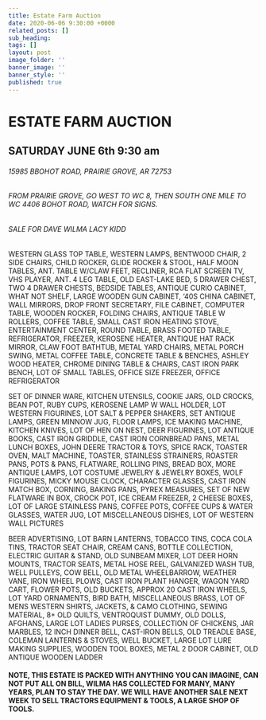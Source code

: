 ```yaml
---
title: Estate Farm Auction
date: 2020-06-06 9:30:00 +0000
related_posts: []
sub_heading:  
tags: []
layout: post
image_folder: ''
banner_image: ''
banner_style: ''
published: true
---
```

# ESTATE FARM AUCTION
## SATURDAY JUNE 6th 9:30 am

###### 15985 BBOHOT ROAD, PRAIRIE GROVE, AR 72753
###### FROM PRAIRIE GROVE, GO WEST TO WC 8, THEN SOUTH ONE MILE TO WC 4406 BOHOT ROAD, WATCH FOR SIGNS.
###### SALE FOR DAVE WILMA LACY KIDD

<!--break-->
WESTERN GLASS TOP TABLE, WESTERN LAMPS, BENTWOOD CHAIR, 2 SIDE CHAIRS, CHILD ROCKER, GLIDE ROCKER & STOOL, HALF MOON TABLES, ANT. TABLE W/CLAW FEET, RECLINER, RCA FLAT SCREEN TV, VHS PLAYER, ANT. 4 LEG TABLE, OLD EAST-LAKE BED, 5 DRAWER CHEST, TWO 4 DRAWER CHESTS, BEDSIDE TABLES, ANTIQUE CURIO CABINET, WHAT NOT SHELF, LARGE WOODEN GUN CABINET, ‘40S CHINA CABINET, WALL MIRRORS, DROP FRONT SECRETARY, FILE CABINET, COMPUTER TABLE, WOODEN ROCKER, FOLDING CHAIRS, ANTIQUE TABLE W ROLLERS, COFFEE TABLE, SMALL CAST IRON HEATING STOVE, ENTERTAINMENT CENTER, ROUND TABLE, BRASS FOOTED TABLE, REFRIGERATOR, FREEZER, KEROSENE HEATER, ANTIQUE HAT RACK MIRROR, CLAW FOOT BATHTUB, METAL YARD CHAIRS, METAL PORCH SWING, METAL COFFEE TABLE, CONCRETE TABLE & BENCHES, ASHLEY WOOD HEATER, CHROME DINING TABLE & CHAIRS, CAST IRON PARK BENCH, LOT OF SMALL TABLES, OFFICE SIZE FREEZER, OFFICE REFRIGERATOR

SET OF DINNER WARE, KITCHEN UTENSILS, COOKIE JARS, OLD CROCKS, BEAN POT, RUBY CUPS, KEROSENE LAMP W WALL HOLDER, LOT WESTERN FIGURINES, LOT SALT & PEPPER SHAKERS, SET ANTIQUE LAMPS, GREEN MINNOW JUG, FLOOR LAMPS, ICE MAKING MACHINE, KITCHEN KNIVES, LOT OF HEN ON NEST, DEER FIGURINES, LOT ANTIQUE BOOKS, CAST IRON GRIDDLE, CAST IRON CORNBREAD PANS, METAL LUNCH BOXES, JOHN DEERE TRACTOR & TOYS, SPICE RACK, TOASTER OVEN, MALT MACHINE, TOASTER, STAINLESS STRAINERS, ROASTER PANS, POTS & PANS, FLATWARE, ROLLING PINS, BREAD BOX, MORE ANTIQUE LAMPS, LOT COSTUME JEWELRY & JEWELRY BOXES, WOLF FIGURINES, MICKY MOUSE CLOCK, CHARACTER GLASSES, CAST IRON MATCH BOX, CORNING, BAKING PANS, PYREX MEASURES, SET OF NEW FLATWARE IN BOX, CROCK POT, ICE CREAM FREEZER, 2 CHEESE BOXES, LOT OF LARGE STAINLESS PANS, COFFEE POTS, COFFEE CUPS & WATER GLASSES, WATER JUG, LOT MISCELLANEOUS DISHES, LOT OF WESTERN WALL PICTURES   

BEER ADVERTISING, LOT BARN LANTERNS, TOBACCO TINS, COCA COLA TINS, TRACTOR SEAT CHAIR, CREAM CANS, BOTTLE COLLECTION, ELECTRIC GUITAR & STAND, OLD SUNBEAM MIXER, LOT DEER HORN MOUNTS, TRACTOR SEATS, METAL HOSE REEL, GALVANIZED WASH TUB, WELL PULLEYS, COW BELL, OLD METAL WHEELBARROW, WEATHER VANE, IRON WHEEL PLOWS, CAST IRON PLANT HANGER, WAGON YARD CART, FLOWER POTS, OLD BUCKETS, APPROX 20 CAST IRON WHEELS, LOT YARD ORNAMENTS, BIRD BATH, MISCELLANEOUS BRASS, LOT OF MENS WESTERN SHIRTS, JACKETS, & CAMO CLOTHING, SEWING MATERIAL, 8+ OLD QUILTS, VENTROQUIST DUMMY, OLD DOLLS, AFGHANS, LARGE LOT LADIES PURSES, COLLECTION OF CHICKENS, JAR MARBLES, 12 INCH DINNER BELL, CAST-IRON BELLS, OLD TREADLE BASE, COLEMAN LANTERNS & STOVES, WELL BUCKET, LARGE LOT LURE MAKING SUPPLIES, WOODEN TOOL BOXES, METAL 2 DOOR CABINET, OLD ANTIQUE WOODEN LADDER  

#### NOTE, THIS ESTATE IS PACKED WITH ANYTHING YOU CAN IMAGINE, CAN NOT PUT ALL ON BILL, WILMA HAS COLLECTED FOR MANY, MANY YEARS, PLAN TO STAY THE DAY. WE WILL HAVE ANOTHER SALE NEXT WEEK TO SELL TRACTORS EQUIPMENT & TOOLS, A LARGE SHOP OF TOOLS. 
